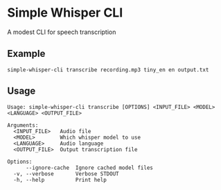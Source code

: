 # Simple Whisper CLI
A modest CLI for speech transcription

## Example 
`simple-whisper-cli transcribe recording.mp3 tiny_en en output.txt`

## Usage

```
Usage: simple-whisper-cli transcribe [OPTIONS] <INPUT_FILE> <MODEL> <LANGUAGE> <OUTPUT_FILE>

Arguments:
  <INPUT_FILE>   Audio file
  <MODEL>        Which whisper model to use
  <LANGUAGE>     Audio language
  <OUTPUT_FILE>  Output transcription file

Options:
      --ignore-cache  Ignore cached model files
  -v, --verbose       Verbose STDOUT
  -h, --help          Print help
```